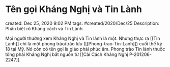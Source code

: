 # Tên gọi Kháng Nghị và Tin Lành

created: Dec 25, 2020 9:02 PM
tags: #created/2020/Dec/25
Description: Phân biệt rõ Kháng cách và Tin Lành

Mọi người thường xem Kháng Nghị và Tin lành là một. Nhưng thực ra [[Tin Lành]] chỉ là một phong trào/trào lưu ([[Phong-trao-Tin-Lanh]]) cuối thế kỷ 18 tại Mỹ. Nó còn có tên gọi là giáo phái phúc âm. Phong trào Tin lành thuộc tông phái Kháng Nghị bắt nguồn từ [[Cải Cách Kháng Nghị P-201206-2247]].